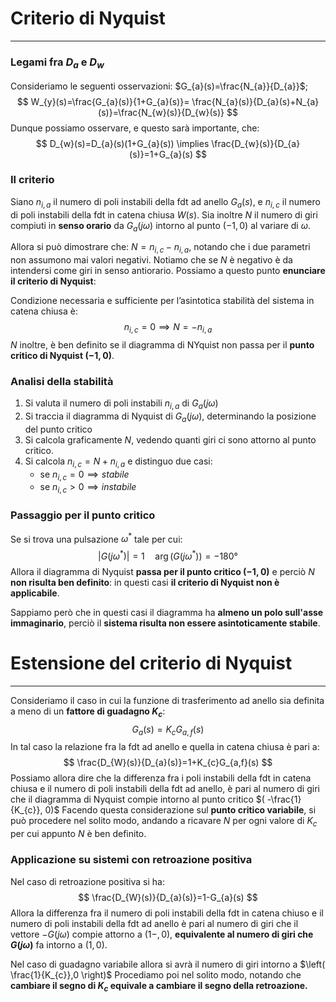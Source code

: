 # Criterio di Nyquist
---

### Legami fra $D_{a}$ e $D_{w}$

Consideriamo le seguenti osservazioni: $G_{a}(s)=\frac{N_{a}}{D_{a}}$;
$$
W_{y}(s)=\frac{G_{a}(s)}{1+G_{a}(s)}= \frac{N_{a}(s)}{D_{a}(s)+N_{a}(s)}=\frac{N_{w}(s)}{D_{w}(s)}
$$
Dunque possiamo osservare, e questo sarà importante, che:
$$
D_{w}(s)=D_{a}(s)(1+G_{a}(s)) \implies \frac{D_{w}(s)}{D_{a}(s)}=1+G_{a}(s)
$$
### Il criterio

Siano $n_{i,a}$ il numero di poli instabili della fdt ad anello $G_{a}(s)$, e $n_{i,c}$ il numero di poli instabili della fdt in catena chiusa $W(s)$.
Sia inoltre $N$ il numero di giri compiuti in **senso orario** da $G_{a}(j\omega)$ intorno al punto $(-1,0)$ al variare di $\omega$.

Allora si può dimostrare che: $N=n_{i,c}-n_{i,a}$, notando che i due parametri non assumono mai valori negativi.
Notiamo che se $N$ è negativo è da intendersi come giri in senso antiorario.
Possiamo a questo punto **enunciare il criterio di Nyquist**:

Condizione necessaria e sufficiente per l’asintotica stabilità del sistema in catena chiusa è:
$$
n_{i,c}=0 \implies N=-n_{i,a}
$$
$N$ inoltre, è ben definito se il diagramma di NYquist non passa per il **punto critico di Nyquist $(-1,0)$**.

### Analisi della stabilità 

1. Si valuta il numero di poli instabili $n_{i,a}$ di $G_{a}(j\omega)$
2. Si traccia il diagramma di Nyquist di $G_{a}(j\omega)$, determinando la posizione del punto critico
3. Si calcola graficamente $N$, vedendo quanti giri ci sono attorno al punto critico.
4. Si calcola $n_{i,c}=N+n_{i,a}$ e distinguo due casi: 
	 - se $n_{i,c}=0 \implies stabile$
	- se $n_{i,c}>0 \implies instabile$


### Passaggio per il punto critico

Se si trova una pulsazione $\omega^*$ tale per cui:
$$
|G(j\omega^*)|=1 \quad \arg(G(j\omega^*))=-180°
$$
Allora il diagramma di Nyquist **passa per il punto critico $(-1,0)$** e perciò $N$ **non risulta ben definito**: in questi casi **il criterio di Nyquist non è applicabile**.

Sappiamo però che in questi casi il diagramma ha **almeno un polo sull'asse immaginario**, perciò il **sistema risulta non essere asintoticamente stabile**.



# Estensione del criterio di Nyquist
---
Consideriamo il caso in cui la funzione di trasferimento ad anello sia definita a meno di un **fattore di guadagno $K_{c}$**:
$$
G_{a}(s)=K_{c}G_{a,f}(s)
$$
In tal caso la relazione fra la fdt ad anello e quella in catena chiusa è pari a:
$$
\frac{D_{W}(s)}{D_{a}(s)}=1+K_{c}G_{a,f}(s)
$$
Possiamo allora dire che la differenza fra i poli instabili della fdt in catena chiusa e il numero di poli instabili della fdt ad anello, è pari al numero di giri che il diagramma di Nyquist compie intorno al punto critico $( -\frac{1}{K_{c}}, 0)$ 
Facendo questa considerazione sul **punto critico variabile**, si può procedere nel solito modo, andando a ricavare $N$ per ogni valore di $K_{c}$ per cui appunto $N$ è ben definito.

### Applicazione su sistemi con retroazione positiva

Nel caso di retroazione positiva si ha:
$$
\frac{D_{W}(s)}{D_{a}(s)}=1-G_{a}(s)
$$
Allora la differenza fra il numero di poli instabili della fdt in catena chiuso e il numero di poli instabili della fdt ad anello è pari al numero di giri che il vettore $-G(j\omega)$ compie attorno a $(1-,0)$, **equivalente al numero di giri che $G(j\omega)$** fa intorno a $(1,0)$.

Nel caso di guadagno variabile allora si avrà il numero di giri intorno a $\left( \frac{1}{K_{c}},0 \right)$
Procediamo poi nel solito modo, notando che **cambiare il segno di $K_{c}$ equivale a cambiare il segno della retroazione.**

